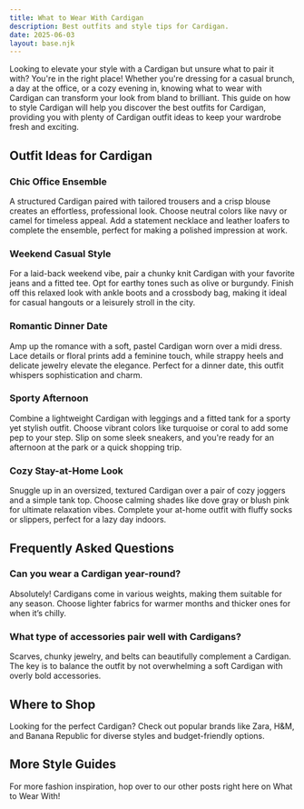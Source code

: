 ```yaml
---
title: What to Wear With Cardigan
description: Best outfits and style tips for Cardigan.
date: 2025-06-03
layout: base.njk
---
```


Looking to elevate your style with a Cardigan but unsure what to pair it with? You're in the right place! Whether you're dressing for a casual brunch, a day at the office, or a cozy evening in, knowing what to wear with Cardigan can transform your look from bland to brilliant. This guide on how to style Cardigan will help you discover the best outfits for Cardigan, providing you with plenty of Cardigan outfit ideas to keep your wardrobe fresh and exciting.

## Outfit Ideas for Cardigan

### Chic Office Ensemble
A structured Cardigan paired with tailored trousers and a crisp blouse creates an effortless, professional look. Choose neutral colors like navy or camel for timeless appeal. Add a statement necklace and leather loafers to complete the ensemble, perfect for making a polished impression at work.

### Weekend Casual Style
For a laid-back weekend vibe, pair a chunky knit Cardigan with your favorite jeans and a fitted tee. Opt for earthy tones such as olive or burgundy. Finish off this relaxed look with ankle boots and a crossbody bag, making it ideal for casual hangouts or a leisurely stroll in the city.

### Romantic Dinner Date
Amp up the romance with a soft, pastel Cardigan worn over a midi dress. Lace details or floral prints add a feminine touch, while strappy heels and delicate jewelry elevate the elegance. Perfect for a dinner date, this outfit whispers sophistication and charm.

### Sporty Afternoon
Combine a lightweight Cardigan with leggings and a fitted tank for a sporty yet stylish outfit. Choose vibrant colors like turquoise or coral to add some pep to your step. Slip on some sleek sneakers, and you're ready for an afternoon at the park or a quick shopping trip.

### Cozy Stay-at-Home Look
Snuggle up in an oversized, textured Cardigan over a pair of cozy joggers and a simple tank top. Choose calming shades like dove gray or blush pink for ultimate relaxation vibes. Complete your at-home outfit with fluffy socks or slippers, perfect for a lazy day indoors.

## Frequently Asked Questions

### Can you wear a Cardigan year-round?
Absolutely! Cardigans come in various weights, making them suitable for any season. Choose lighter fabrics for warmer months and thicker ones for when it’s chilly.

### What type of accessories pair well with Cardigans?
Scarves, chunky jewelry, and belts can beautifully complement a Cardigan. The key is to balance the outfit by not overwhelming a soft Cardigan with overly bold accessories.

## Where to Shop

Looking for the perfect Cardigan? Check out popular brands like Zara, H&M, and Banana Republic for diverse styles and budget-friendly options.

## More Style Guides
For more fashion inspiration, hop over to our other posts right here on What to Wear With!